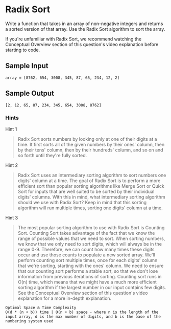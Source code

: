 # Radix Sort

Write a function that takes in an array of non-negative integers and returns a sorted version of that array. Use the Radix Sort algorithm to sort the array.

If you're unfamiliar with Radix Sort, we recommend watching the Conceptual Overview section of this question's video explanation before starting to code.

## Sample Input

```
array = [8762, 654, 3008, 345, 87, 65, 234, 12, 2]
```

## Sample Output

```
[2, 12, 65, 87, 234, 345, 654, 3008, 8762]
```

### Hints

Hint 1
> Radix Sort sorts numbers by looking only at one of their digits at a time. It first sorts all of the given numbers by their ones' column, then by their tens' column, then by their hundreds' column, and so on and so forth until they're fully sorted.

Hint 2
> Radix Sort uses an intermediary sorting algorithm to sort numbers one digits' column at a time. The goal of Radix Sort is to perform a more efficient sort than popular sorting algorithms like Merge Sort or Quick Sort for inputs that are well suited to be sorted by their individual digits' columns. With this in mind, what intermediary sorting algorithm should we use with Radix Sort? Keep in mind that this sorting algorithm will run multiple times, sorting one digits' column at a time.

Hint 3
> The most popular sorting algorithm to use with Radix Sort is Counting Sort. Counting Sort takes advantage of the fact that we know the range of possible values that we need to sort. When sorting numbers, we know that we only need to sort digits, which will always be in the range 0-9. Therefore, we can count how many times these digits occur and use those counts to populate a new sorted array. We'll perform counting sort multiple times, once for each digits' column that we're sorting, starting with the ones' column. We need to ensure that our counting sort performs a stable sort, so that we don't lose information from previous iterations of sorting. Counting sort runs in O(n) time, which means that we might have a much more efficient sorting algorithm if the largest number in our input contains few digits. See the Conceptual Overview section of this question's video explanation for a more in-depth explanation.

```
Optimal Space & Time Complexity
O(d * (n + b)) time | O(n + b) space - where n is the length of the input array, d is the max number of digits, and b is the base of the numbering system used
```
